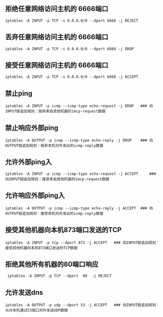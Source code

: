 ## 拒绝任意网络访问主机的 6666端口

```
iptables -A INPUT -p TCP -s 0.0.0.0/0 --dport 6666 -j REJECT
```

## 丢弃任意网络访问主机的 6666端口

```
iptables -A INPUT -p TCP -s 0.0.0.0/0 --dport 6666 -j DROP
```

## 接受任意网络访问主机的 6666端口
```
iptables -A INPUT -p TCP -s 0.0.0.0/0 --dport 6666 -j ACCEPT
```



## 禁止ping
```
iptables -A INPUT -p icmp --icmp-type echo-request -j DROP	 ### 向INPUT链追加规则：抛弃来自其他机器的imcp-request数据
```



## 禁止响应外部ping
```
iptables -A OUTPUT -p icmp --icmp-type echo-reply -j DROP	 ### 向OUTPUT链追加规则：抛弃本机对外发出的icmp-reply数据
```



## 允许外部ping入
```
iptables -A INPUT -p icmp --icmp-type echo-request -j ACCEPT	 ### 向INPUT链追加规则：接受来自其他机器的imcp-request数据
```



## 允许响应外部ping入
```
iptables -A OUTPUT -p icmp --icmp-type echo-reply -j ACCEPT	 ### 向OUTPUT链追加规则：接受本机对外发出的icmp-reply数据
```



## 接受其他机器向本机873端口发送的TCP
```
iptables -A INPUT -p tcp --dport 873 -j ACCEPT	 ### 向INPUT链追加规则：接受其他机器向本机873端口发送的TCP数据
```



## 拒绝其他所有机器的80端口响应
```
 iptables -A INPUT -p TCP --dport  80  -j REJECT
```



## 允许发送dns

```
iptables -A OUTPUT -p udp --dport 53 -j ACCEPT	 ### 向INPUT链追加规则：允许本机通过53端口对外发送UDP数据
```

